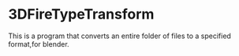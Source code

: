 # 3DFireTypeTransform
This is a program that converts an entire folder of files to a specified format,for blender.
